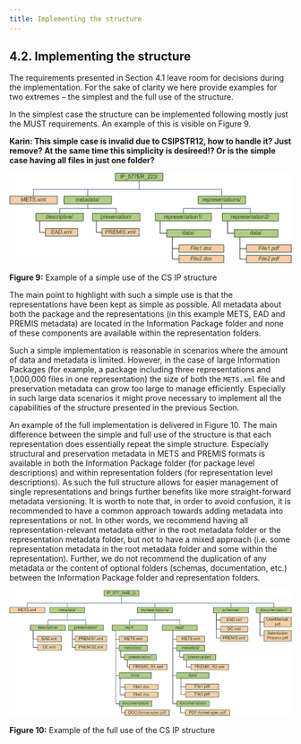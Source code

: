 ```yaml
---
title: Implementing the structure
---
```

## 4.2.	Implementing the structure
The requirements presented in Section 4.1 leave room for decisions during the implementation. For the sake of clarity we here provide examples for two extremes – the simplest and the full use of the structure.

In the simplest case the structure can be implemented following mostly just the MUST requirements. An example of this is visible on Figure 9.

**Karin: This simple case is invalid due to CSIPSTR12, how to handle it? Just remove? At the same time this simplicity is desireed!? Or is the simple case having all files in just one folder?**

<a name="fig9"></a>
![CS IP Example](fig_9_cs_ip_simple.png "Example of a simple use of the CS IP structure.")

**Figure 9:** Example of a simple use of the CS IP structure

The main point to highlight with such a simple use is that the representations have been kept as simple as possible. All metadata about both the package and the representations (in this example METS, EAD and
PREMIS metadata) are located in the Information Package folder and none of these components are available within the representation folders.

Such a simple implementation is reasonable in scenarios where the amount of data and metadata is limited. However, in the case of large Information Packages (for example, a package including three representations and 1,000,000 files in one representation) the size of both the `METS.xml` file and preservation metadata can grow too large to manage efficiently. Especially in such large data scenarios it might prove necessary to implement all the capabilities of the structure presented in the previous Section.

An example of the full implementation is delivered in Figure 10. The main difference between the simple and full use of the structure is that each representation does essentially repeat the simple structure. Especially structural and preservation metadata in METS and PREMIS formats is available in both the Information Package folder (for package level descriptions) and within representation folders (for representation level descriptions). As such the full structure allows for easier management of single representations and brings further benefits like more straight-forward metadata versioning. It is worth to note that, in order to avoid confusion, it is recommended to have a common approach towards adding metadata into representations or not. In other words, we recommend having all representation-relevant metadata either in the root metadata folder or the representation metadata folder, but not to have a mixed approach (i.e. some representation metadata in the root metadata folder and some within the representation). Further, we do not recommend the duplication of any metadata or the content of optional folders (schemas, documentation, etc.) between the Information Package folder and representation folders.

<a name="fig10"></a>
![CS IP Example](fig_10_cs_ip_full.png "Example of the full use of the CS IP structure.")

**Figure 10:** Example of the full use of the CS IP structure
 
